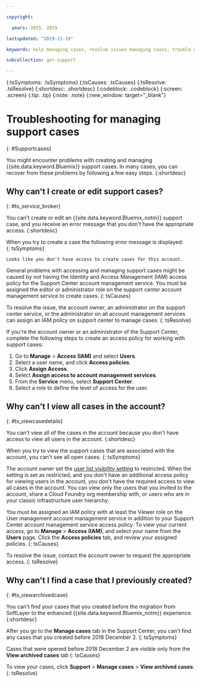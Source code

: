 ```yaml
---

copyright:

  years: 2015, 2019

lastupdated: "2019-11-19"

keywords: help managing cases, resolve issues managing cases, trouble working with cases

subcollection: get-support

---
```



{:tsSymptoms: .tsSymptoms}
{:tsCauses: .tsCauses}
{:tsResolve: .tsResolve}
{:shortdesc: .shortdesc}
{:codeblock: .codeblock}
{:screen: .screen}
{:tip: .tip}
{:note: .note}
{:new_window: target="_blank"}


# Troubleshooting for managing support cases
{: #Supportcases}

You might encounter problems with creating and managing {{site.data.keyword.Bluemix}} support cases. In many cases, you can recover from these problems by following a few easy steps.
{:shortdesc}

## Why can't I create or edit support cases? 
{: #ts_service_broker}

You can't create or edit an {{site.data.keyword.Bluemix_notm}} support case, and you receive an error message that you don't have the appropriate access. 
{:shortdesc}

When you try to create a case the following error message is displayed:   
{: tsSymptoms}

`Looks like you don't have access to create cases for this account.`

General problems with accessing and managing support cases might be caused by 
not having the Identity and Access Management (IAM) access policy for the Support Center account management service. You must be assigned the editor or administrator role on the support center account management service to create cases. 
{: tsCauses}

To resolve the issue, the account owner, an administrator on the support center service, or the administrator on all account management services can assign an IAM policy on support center to manage cases. 
{: tsResolve}

If you're the account owner or an administrator of the Support Center, complete the following steps to create an access policy for working with support cases:

1. Go to **Manage** &gt; **Access (IAM)** and select **Users**.
2. Select a user name, and click **Access policies**. 
3. Click **Assign Access**. 
4. Select **Assign access to account management services**. 
5. From the **Service** menu, select **Support Center**. 
6. Select a role to define the level of access for the user. 


## Why can't I view all cases in the account?
{: #ts_viewcasedetails}

You can't view all of the cases in the account because you don't have access to view all users in the account. 
{:shortdesc}

When you try to view the support cases that are associated with the account, you can't see all open cases. 
{: tsSymptoms}

The account owner set the [user list visibility setting](/docs/iam?topic=iam-userlistview#userlistview) to restricted. When the setting is set as restricted, and you don't have an additional access policy for viewing users in the account, you don't have the required access to view all cases in the account. You can view only the users that you invited to the account, share a Cloud Foundry org membership with, or users who are in your classic infrastructure user hierarchy. 


You must be assigned an IAM policy with at least the Viewer role on the User management account management service in addition to your Support Center account management service access policy. To view your current access, go to **Manage** &gt; **Access (IAM)**, and select your name from the **Users** page. Click the **Access policies** tab, and review your assigned policies. 
{: tsCauses}

To resolve the issue, contact the account owner to request the appropriate access. 
{: tsResolve}

## Why can't I find a case that I previously created? 
{: #ts_viewarchivedcase}

You can't find your cases that you created before the migration from SoftLayer to the enhanced {{site.data.keyword.Bluemix_notm}} experience. 
{:shortdesc}

After you go to the **Manage cases** tab in the Support Center, you can't find any cases that you created before 2018 December 2. 
{: tsSymptoms}

Cases that were opened before 2018 December 2 are visible only from the **View archived cases** tab
{: tsCauses}

To view your cases, click **Support** > **Manage cases** > **View archived cases**.
{: tsResolve}  





